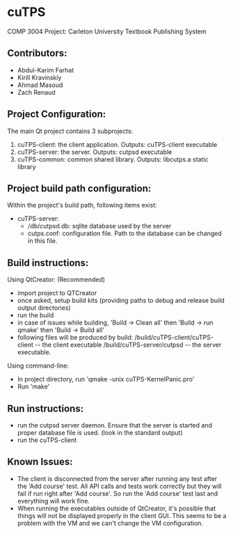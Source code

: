 cuTPS
=====

COMP 3004 Project: Carleton University Textbook Publishing System

Contributors:
-------------

- Abdul-Karim Farhat
- Kirill Kravinskiy
- Ahmad Masoud
- Zach Renaud


Project Configuration:
----------------------

The main Qt project contains 3 subprojects:

1. cuTPS-client: the client application. Outputs: cuTPS-client executable
2. cuTPS-server: the server. Outputs: cutpsd executable
3. cuTPS-common: common shared library. Outputs: libcutps.a static library

Project build path configuration:
---------------------------------

Within the project's build path, following items exist:

* cuTPS-server:
	+ /db/cutpsd.db: sqlite database used by the server
	+ cutps.conf: configuration file. Path to the database can be changed in this file.

Build instructions:
-------------------
Using QtCreator: (Recommended)
* import project to QTCreator
* once asked, setup build kits (providing paths to debug and release build output directories)
* run the build
* in case of issues while building, 'Build -> Clean all' then 'Build -> run qmake' then 'Build -> Build all'
* following files will be produced by build:
	/build/cuTPS-client/cuTPS-client -- the client executable
	/build/cuTPS-server/cutpsd -- the server executable.

Using command-line:
* In project directory, run 'qmake -unix cuTPS-KernelPanic.pro'
* Run 'make'

Run instructions:
-----------------

* run the cutpsd server daemon. Ensure that the server is started and proper database file is used. (look in the standard output)
* run the cuTPS-client

Known Issues:
-------------

* The client is disconnected from the server after running any test after the 'Add course' test. All API calls and tests work correctly but they will fail if run right after 'Add course'. So run the 'Add course' test last and everything will work fine.
* When running the executables outside of QtCreator, it's possible that things will not be displayed properly in the client GUI. This seems to be a problem with the VM and we can't change the VM configuration.
